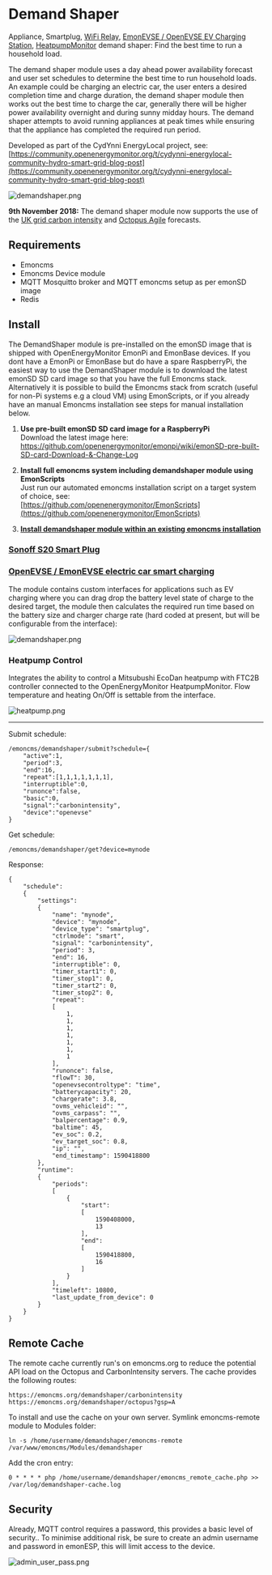 # Demand Shaper

Appliance, Smartplug, [WiFi Relay](https://shop.openenergymonitor.com/wifi-mqtt-relay-thermostat/), [EmonEVSE / OpenEVSE EV Charging Station](https://guide.openenergymonitor.org/integrations/ev-charging/), [HeatpumpMonitor](https://heatpumpmonitor.org/) demand shaper: Find the best time to run a household load.

The demand shaper module uses a day ahead power availability forecast and user set schedules to determine the best time to run household loads. An example could be charging an electric car, the user enters a desired completion time and charge duration, the demand shaper module then works out the best time to charge the car, generally there will be higher power availability overnight and during sunny midday hours. The demand shaper attempts to avoid running appliances at peak times while ensuring that the appliance has completed the required run period.

Developed as part of the CydYnni EnergyLocal project, see:
[https://community.openenergymonitor.org/t/cydynni-energylocal-community-hydro-smart-grid-blog-post](https://community.openenergymonitor.org/t/cydynni-energylocal-community-hydro-smart-grid-blog-post)

![demandshaper.png](images/demandshaper.png?v=1)

**9th November 2018:** The demand shaper module now supports the use of the [UK grid carbon intensity](https://carbonintensity.org.uk) and [Octopus Agile](https://octopus.energy/agile/) forecasts.

## Requirements

- Emoncms
- Emoncms Device module
- MQTT Mosquitto broker and MQTT emoncms setup as per emonSD image
- Redis

## Install

The DemandShaper module is pre-installed on the emonSD image that is shipped with OpenEnergyMonitor EmonPi and EmonBase devices. If you dont have a EmonPi or EmonBase but do have a spare RaspberryPi, the easiest way to use the DemandShaper module is to download the latest emonSD SD card image so that you have the full Emoncms stack. Alternatively it is possible to build the Emoncms stack from scratch (useful for non-Pi systems e.g a cloud VM) using EmonScripts, or if you already have an manual Emoncms installation see steps for manual installation below.

1. **Use pre-built emonSD SD card image for a RaspberryPi**<br>
Download the latest image here:<br>
https://github.com/openenergymonitor/emonpi/wiki/emonSD-pre-built-SD-card-Download-&-Change-Log

2. **Install full emoncms system including demandshaper module using EmonScripts**<br>
Just run our automated emoncms installation script on a target system of choice, see:<br>
[https://github.com/openenergymonitor/EmonScripts](https://github.com/openenergymonitor/EmonScripts)

3. **[Install demandshaper module within an existing emoncms installation](docs/manual-install.md)**

### [Sonoff S20 Smart Plug](https://guide.openenergymonitor.org/integrations/demandshaper-sonoff/)

### [OpenEVSE / EmonEVSE electric car smart charging](https://guide.openenergymonitor.org/integrations/demandshaper-openevse/)

The module contains custom interfaces for applications such as EV charging where you can drag drop the battery level state of charge to the desired target, the module then calculates the required run time based on the battery size and charger charge rate (hard coded at present, but will be configurable from the interface):

![demandshaper.png](images/demandshaper.png)

### Heatpump Control

Integrates the ability to control a Mitsubushi EcoDan heatpump with FTC2B controller connected to the OpenEnergyMonitor HeatpumpMonitor. Flow temperature and heating On/Off is settable from the interface.

![heatpump.png](images/heatpump.png)

---

Submit schedule:

    /emoncms/demandshaper/submit?schedule={
        "active":1,
        "period":3,
        "end":16,
        "repeat":[1,1,1,1,1,1,1],
        "interruptible":0,
        "runonce":false,
        "basic":0,
        "signal":"carbonintensity",
        "device":"openevse"
    }
    
    
Get schedule:

    /emoncms/demandshaper/get?device=mynode

Response:

    {
        "schedule":
        {
            "settings":
            {
                "name": "mynode",
                "device": "mynode",
                "device_type": "smartplug",
                "ctrlmode": "smart",
                "signal": "carbonintensity",
                "period": 3,
                "end": 16,
                "interruptible": 0,
                "timer_start1": 0,
                "timer_stop1": 0,
                "timer_start2": 0,
                "timer_stop2": 0,
                "repeat":
                [
                    1,
                    1,
                    1,
                    1,
                    1,
                    1,
                    1
                ],
                "runonce": false,
                "flowT": 30,
                "openevsecontroltype": "time",
                "batterycapacity": 20,
                "chargerate": 3.8,
                "ovms_vehicleid": "",
                "ovms_carpass": "",
                "balpercentage": 0.9,
                "baltime": 45,
                "ev_soc": 0.2,
                "ev_target_soc": 0.8,
                "ip": "",
                "end_timestamp": 1590418800
            },
            "runtime":
            {
                "periods":
                [
                    {
                        "start":
                        [
                            1590408000,
                            13
                        ],
                        "end":
                        [
                            1590418800,
                            16
                        ]
                    }
                ],
                "timeleft": 10800,
                "last_update_from_device": 0
            }
        }
    }

## Remote Cache

The remote cache currently run's on emoncms.org to reduce the potential API load on the Octopus and CarbonIntensity servers. The cache provides the following routes:

    https://emoncms.org/demandshaper/carbonintensity
    https://emoncms.org/demandshaper/octopus?gsp=A

To install and use the cache on your own server. Symlink emoncms-remote module to Modules folder:

    ln -s /home/username/demandshaper/emoncms-remote /var/www/emoncms/Modules/demandshaper


Add the cron entry:

    0 * * * * php /home/username/demandshaper/emoncms_remote_cache.php >> /var/log/demandshaper-cache.log

## Security

Already, MQTT control requires a password, this provides a basic level of security..
To minimise additional risk, be sure to create an admin username and password in emonESP, this will limit access to the device.

![admin_user_pass.png](images/admin_pass.png)
